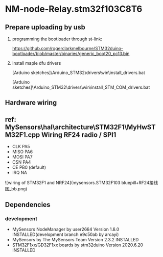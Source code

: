 # NM-node-Relay.stm32f103C8T6
## Prepare uploading by usb
1. programming the bootloader through st-link:

    https://github.com/rogerclarkmelbourne/STM32duino-bootloader/blob/master/binaries/generic_boot20_pc13.bin

2. install maple dfu drivers

    [Arduino sketches]\Arduino_STM32\drivers\win\install_drivers.bat

    [Arduino sketches]\Arduino_STM32\drivers\win\install_STM_COM_drivers.bat

## Hardware wiring

ref: MySensors\hal\architecture\STM32F1\MyHwSTM32F1.cpp
Wiring RF24 radio / SPI1
--------------------------------------------------
* CLK	PA5
* MISO	PA6
* MOSI	PA7
* CSN	PA4
* CE	PB0 (default)
* IRQ	NA

![wiring of STM32F1 and NRF24](mysensors.STM32F103 bluepill+RF24接线图_bb.png)

## Dependencies
### development
- MySensors NodeManager by user2684 Version 1.8.0 INSTALLED(development branch e9c50ab by arcayi)
- MySensors by The MySensors Team Version 2.3.2 INSTALLED
- STM32F1xx/GD32F1xx boards by stm32duino Version 2020.6.20 INSTALLED
